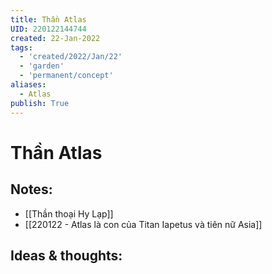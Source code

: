 ```yaml
---
title: Thần Atlas
UID: 220122144744
created: 22-Jan-2022
tags:
  - 'created/2022/Jan/22'
  - 'garden'
  - 'permanent/concept'
aliases:
  - Atlas
publish: True
---
```

# Thần Atlas

## Notes:
- [[Thần thoại Hy Lạp]]
- [[220122 - Atlas là con của Titan Iapetus và tiên nữ Asia]]

## Ideas & thoughts:


